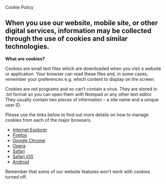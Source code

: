 Cookie Policy

## When you use our website, mobile site, or other digital services, information may be collected through the use of cookies and similar technologies.

**What are cookies?**

Cookies are small text files which are downloaded when you visit a website or application. Your browser can read these files and, in some cases, remember your preferences e.g. which content to display on the screen.

Cookies are not programs and so can’t contain a virus. They are stored in .txt format so you can open them with Notepad or any other text editor. They usually contain two pieces of information – a site name and a unique user ID.

Please use the links below to find out more details on how to manage cookies from each of the major browsers.

- [Internet Explorer](https://support.microsoft.com/en-us/windows/delete-and-manage-cookies-168dab11-0753-043d-7c16-ede5947fc64d)
- [Firefox](https://support.mozilla.org/en-US/kb/clear-cookies-and-site-data-firefox)
- [Google Chrome](https://support.google.com/chrome/answer/95647?hl=en-GB&co=GENIE.Platform%3DDesktop)
- [Opera](https://www.aboutcookies.org.uk/managing-cookies/opera)
- [Safari](https://help.apple.com/safari/mac/8.0/en.lproj/sfri11471.html)
- [Safari iOS](https://support.apple.com/en-gb/HT201265)
- [Android](https://support.google.com/chrome/answer/95647?hl=EN)

Remember that some of our website features won’t work with cookies turned off.